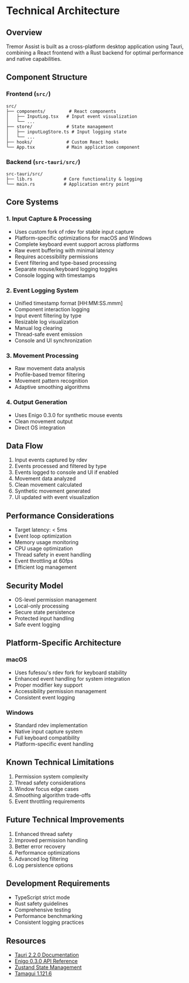 # Technical Architecture

## Overview
Tremor Assist is built as a cross-platform desktop application using Tauri, combining a React frontend with a Rust backend for optimal performance and native capabilities.

## Component Structure

### Frontend (`src/`)
```
src/
├── components/         # React components
│   ├── InputLog.tsx   # Input event visualization
│   └── ...
├── store/             # State management
│   ├── inputLogStore.ts # Input logging state
│   └── ...
├── hooks/             # Custom React hooks
└── App.tsx            # Main application component
```

### Backend (`src-tauri/src/`)
```
src-tauri/src/
├── lib.rs            # Core functionality & logging
└── main.rs           # Application entry point
```

## Core Systems

### 1. Input Capture & Processing
- Uses custom fork of rdev for stable input capture
- Platform-specific optimizations for macOS and Windows
- Complete keyboard event support across platforms
- Raw event buffering with minimal latency
- Requires accessibility permissions
- Event filtering and type-based processing
- Separate mouse/keyboard logging toggles
- Console logging with timestamps

### 2. Event Logging System
- Unified timestamp format [HH:MM:SS.mmm]
- Component interaction logging
- Input event filtering by type
- Resizable log visualization
- Manual log clearing
- Thread-safe event emission
- Console and UI synchronization

### 3. Movement Processing
- Raw movement data analysis
- Profile-based tremor filtering
- Movement pattern recognition
- Adaptive smoothing algorithms

### 4. Output Generation
- Uses Enigo 0.3.0 for synthetic mouse events
- Clean movement output
- Direct OS integration

## Data Flow
1. Input events captured by rdev
2. Events processed and filtered by type
3. Events logged to console and UI if enabled
4. Movement data analyzed
5. Clean movement calculated
6. Synthetic movement generated
7. UI updated with event visualization

## Performance Considerations
- Target latency: < 5ms
- Event loop optimization
- Memory usage monitoring
- CPU usage optimization
- Thread safety in event handling
- Event throttling at 60fps
- Efficient log management

## Security Model
- OS-level permission management
- Local-only processing
- Secure state persistence
- Protected input handling
- Safe event logging

## Platform-Specific Architecture

### macOS
- Uses fufesou's rdev fork for keyboard stability
- Enhanced event handling for system integration
- Proper modifier key support
- Accessibility permission management
- Consistent event logging

### Windows
- Standard rdev implementation
- Native input capture system
- Full keyboard compatibility
- Platform-specific event handling

## Known Technical Limitations
1. Permission system complexity
2. Thread safety considerations
3. Window focus edge cases
4. Smoothing algorithm trade-offs
5. Event throttling requirements

## Future Technical Improvements
1. Enhanced thread safety
2. Improved permission handling
3. Better error recovery
4. Performance optimizations
5. Advanced log filtering
6. Log persistence options

## Development Requirements
- TypeScript strict mode
- Rust safety guidelines
- Comprehensive testing
- Performance benchmarking
- Consistent logging practices

## Resources
- [Tauri 2.2.0 Documentation](https://tauri.app/v2/docs/)
- [Enigo 0.3.0 API Reference](https://docs.rs/enigo/0.3.0/enigo/)
- [Zustand State Management](https://zustand-demo.pmnd.rs/) 
- [Tamagui 1.121.6](https://tamagui.dev/docs/intro/introduction/)